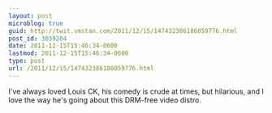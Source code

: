 ```yaml
---
layout: post
microblog: true
guid: http://twit.vmstan.com/2011/12/15/147432386186059776.html
post_id: 3039204
date: 2011-12-15T15:46:34-0600
lastmod: 2011-12-15T15:46:34-0600
type: post
url: /2011/12/15/147432386186059776.html
---
```

I've always loved Louis CK, his comedy is crude at times, but hilarious, and I love the way he's going about this DRM-free video distro.

